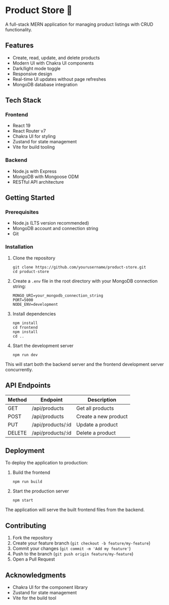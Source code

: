 # Product Store 🛒

A full-stack MERN application for managing product listings with CRUD functionality.

## Features

- Create, read, update, and delete products
- Modern UI with Chakra UI components
- Dark/light mode toggle
- Responsive design
- Real-time UI updates without page refreshes
- MongoDB database integration

## Tech Stack

### Frontend
- React 19
- React Router v7
- Chakra UI for styling
- Zustand for state management
- Vite for build tooling

### Backend
- Node.js with Express
- MongoDB with Mongoose ODM
- RESTful API architecture

## Getting Started

### Prerequisites

- Node.js (LTS version recommended)
- MongoDB account and connection string
- Git

### Installation

1. Clone the repository
   ```
   git clone https://github.com/yourusername/product-store.git
   cd product-store
   ```

2. Create a `.env` file in the root directory with your MongoDB connection string:
   ```
   MONGO_URI=your_mongodb_connection_string
   PORT=5000
   NODE_ENV=development
   ```

3. Install dependencies
   ```
   npm install
   cd frontend
   npm install
   cd ..
   ```

4. Start the development server
   ```
   npm run dev
   ```

This will start both the backend server and the frontend development server concurrently.

## API Endpoints

| Method | Endpoint        | Description          |
|--------|-----------------|----------------------|
| GET    | /api/products   | Get all products     |
| POST   | /api/products   | Create a new product |
| PUT    | /api/products/:id | Update a product   |
| DELETE | /api/products/:id | Delete a product   |

## Deployment

To deploy the application to production:

1. Build the frontend
   ```
   npm run build
   ```

2. Start the production server
   ```
   npm start
   ```

The application will serve the built frontend files from the backend.

## Contributing

1. Fork the repository
2. Create your feature branch (`git checkout -b feature/my-feature`)
3. Commit your changes (`git commit -m 'Add my feature'`)
4. Push to the branch (`git push origin feature/my-feature`)
5. Open a Pull Request

## Acknowledgments

- Chakra UI for the component library
- Zustand for state management
- Vite for the build tool
